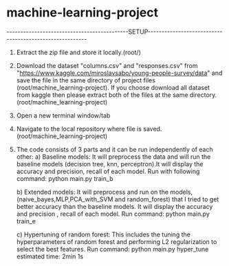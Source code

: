 # machine-learning-project
--------------------------------------------SETUP--------------------------------------------------------
1) Extract the zip file and store it locally.(root/)
2) Download the dataset "columns.csv" and "responses.csv" from "https://www.kaggle.com/miroslavsabo/young-people-survey/data" and save the file in the same directory of project files (root/machine_learning-project). If you choose download all dataset from kaggle then please extract both of the files at the same directory.(root/machine_learning-project)
3) Open a new terminal window/tab
4) Navigate to the local repository where file is saved.(root/machine_learning-project) 
5) The code consists of 3 parts and it can be run independently of each other:
	a) Baseline models: It will preprocess the data and will run the baseline models (decision tree, knn, perceptron).It will display the accuracy and precision, recall of each model.
	Run with following command: python main.py train_b

	b) Extended models: It will preprocess and run on the models, (naive_bayes,MLP,PCA_with_SVM and random_forest) that I tried to get better accuracy than the baseline models. It will display the accuracy and precision , recall of each model.
	Run command: python main.py train_e

	c) Hypertuning of random forest: This includes the tuning the hyperparameters of random forest and performing L2 regularization to select the best features. 
	Run command: python main.py hyper_tune
	estimated time: 2min 1s
	
